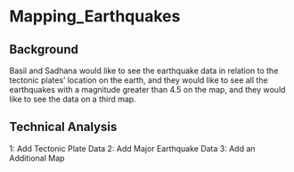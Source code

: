 # Mapping_Earthquakes

## Background 
Basil and Sadhana would like to see the earthquake data in relation to the tectonic plates’ location on the earth, and they would like to see all the earthquakes with a magnitude greater than 4.5 on the map, and they would like to see the data on a third map.

## Technical Analysis 
1: Add Tectonic Plate Data
2: Add Major Earthquake Data
3: Add an Additional Map

